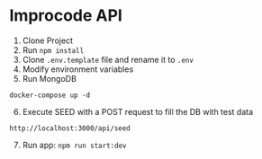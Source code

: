 # Improcode API

1. Clone Project
2. Run ```npm install```
3. Clone ```.env.template``` file and rename it to ```.env```
4. Modify environment variables
5. Run MongoDB
```
docker-compose up -d
```

6. Execute SEED with a POST request to fill the DB with test data 
```
http://localhost:3000/api/seed
```

7. Run app: ```npm run start:dev```
